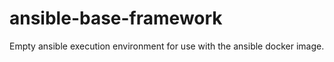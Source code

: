 # ansible-base-framework
Empty ansible execution environment for use with the ansible docker image.
